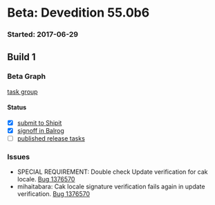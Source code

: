 # Beta: Devedition 55.0b6

### Started: 2017-06-29

## Build 1

### Beta Graph
[task group](https://tools.taskcluster.net/push-inspector/#/CV8DtCEhRYiapcsGqFRNVg)


#### Status
- [x] [submit to Shipit](https://wiki.mozilla.org/Release:Release_Automation_on_Mercurial:Starting_a_Release#Submit_to_Ship_It)
- [x] [signoff in Balrog](../how-tos/relpro.md#3-signoffs)
- [ ] [published release tasks](../how-tos/relpro.md#4-publish-release)

### Issues
- SPECIAL REQUIREMENT: Double check Update verification for cak locale. [Bug 1376570](https://bugzil.la/1376570)
- mihaitabara: Cak locale signature verification fails again in update verification. [Bug 1376570](https://bugzil.la/1376570)


